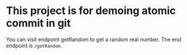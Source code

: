 # This project is for demoing atomic commit in git

You can visit endpoint getRandom to get a random real number.
The end endpoint is `/getRandom`.
